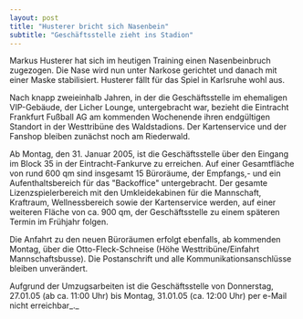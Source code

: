 ```yaml
---
layout: post
title: "Husterer bricht sich Nasenbein"
subtitle: "Geschäftsstelle zieht ins Stadion"
---
```


Markus Husterer hat sich im heutigen Training einen Nasenbeinbruch zugezogen. Die Nase wird nun unter Narkose gerichtet und danach mit einer Maske stabilisiert. Husterer fällt für das Spiel in Karlsruhe wohl aus.

Nach knapp zweieinhalb Jahren, in der die Geschäftsstelle im ehemaligen VIP-Gebäude, der Licher Lounge, untergebracht war, bezieht die Eintracht Frankfurt Fußball AG am kommenden Wochenende ihren endgültigen Standort in der Westtribüne des Waldstadions. Der Kartenservice und der Fanshop bleiben zunächst noch am Riederwald.  
  
Ab Montag, den 31. Januar 2005, ist die Geschäftsstelle über den Eingang im Block 35 in der Eintracht-Fankurve zu erreichen. Auf einer Gesamtfläche von rund 600 qm sind insgesamt 15 Büroräume, der Empfangs,- und ein Aufenthaltsbereich für das "Backoffice" untergebracht. Der gesamte Lizenzspielerbereich mit den Umkleidekabinen für die Mannschaft, Kraftraum, Wellnessbereich sowie der Kartenservice werden, auf einer weiteren Fläche von ca. 900 qm, der Geschäftsstelle zu einem späteren Termin im Frühjahr folgen.  
  
Die Anfahrt zu den neuen Büroräumen erfolgt ebenfalls, ab kommenden Montag, über die Otto-Fleck-Schneise (Höhe Westtribüne/Einfahrt Mannschaftsbusse). Die Postanschrift und alle Kommunikationsanschlüsse bleiben unverändert.  
  
Aufgrund der Umzugsarbeiten ist die Geschäftsstelle von Donnerstag, 27.01.05 (ab ca. 11:00 Uhr) bis Montag, 31.01.05 (ca. 12:00 Uhr) per e-Mail nicht erreichbar_._
